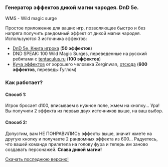 ### Генератор эффектов дикой магии чародея. DnD 5e.

WMS - Wild magic surge

Простое приложение для ваших игр, позволяющее быстро и без напряга получить рандомный эффект от дикой магии чародея.
Используются 3 источника эффектов:
- [DnD 5e, Книга игрока](https://dungeonsanddragons.ru/bookfull/5ed/5e%20Players%20Handbook%20-%20%D0%9A%D0%BD%D0%B8%D0%B3%D0%B0%20%D0%B8%D0%B3%D1%80%D0%BE%D0%BA%D0%B0%20RUS.pdf) (**50 эффектов**)
- DND SPEAK: 100 Wild Magic Surges, переведенные на русский ребятами с [tentaculus.ru](http://tentaculus.ru/archive/tables/100_wild_magic_effects.html) (**100 эффектов**)
- [Куча эффектов](https://cloud.mail.ru/public/xAn8/9Mxa12BwC) от хорошего человека Zerginwan, [отсюда](https://imaginaria.ru/p/delimsya-nashimi-lyubimymi-d10-d100-d1000-i-td-sluchaynyh-effektov.html) (**600 эффектов**, переведы Гуглом)

### Как работает?
#### Способ 1:
Игрок бросает d100, вписываем в нужное поле, жмем на кнопку... Ура! Вы получили 2 эффекта из первых двух источников выше, на ваш выбор.
#### Способ 2:
Допустим, вам НЕ ПОНРАВИЛИСЬ эффекты выше, значит жмете на другую кнопку и получаете 2 рандомных эффекта из 600... Радуетесь, что вашей команде прилетела на голову фура и теперь им заново создавать персонажей. **Слава дикой магии!**

[Скачать последнюю версию!](https://github.com/KaX8/WMS-Rus/releases/tag/Latest)
